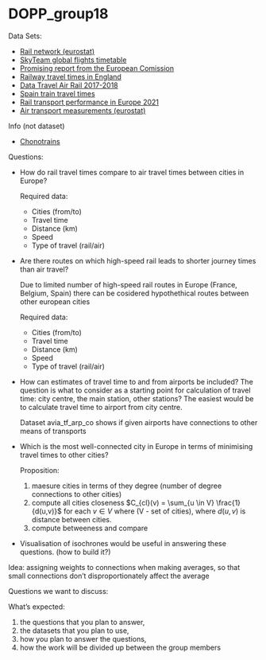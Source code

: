 # DOPP_group18

Data Sets:
 - [Rail network (eurostat) ](https://ec.europa.eu/eurostat/databrowser/explore/all/transp?lang=en&subtheme=rail.rail_pa&display=list&sort=category&extractionId=rail_pa_nbpass)
 - [SkyTeam global flights timetable ](https://services.skyteam.com/Timetable/Skyteam_Timetable.pdf?_ga=2.25666683.710666209.1702055361-974558943.1702055361)
 - [Promising report from the European Comission ](https://ec.europa.eu/regional_policy/sources/work/2023-rail-vs-air_en.pdf)
 - [Railway travel times in England](https://www.gov.uk/government/statistical-data-sets/connectivity-travel-time-indicators-for-rail-stations-con02)
 - [Data Travel Air Rail 2017-2018](https://figshare.com/articles/dataset/DATA_Travel_Time_Survey_AIR_RAIL_xlsx/6400832)
 - [Spain train travel times](https://data.renfe.com/dataset/horarios-de-alta-velocidad-larga-distancia-y-media-distancia/resource/25d6b043-9e47-4f99-bd91-edd51d782450)
 - [Rail transport performance in Europe 2021](https://cohesiondata.ec.europa.eu/dataset/Rail-transport-performance-in-Europe-2021/bp5k-ynxy/data_preview)
 - [Air transport measurements (eurostat)](https://ec.europa.eu/eurostat/databrowser/explore/all/transp?lang=en&subtheme=rail.rail_pa&display=list&sort=category&extractionId=rail_pa_nbpass)

Info (not dataset)
 - [Chonotrains](https://www.chronotrains.com/fr/station/2988507-Paris/8)

Questions:

 - How do rail travel times compare to air travel times between cities in Europe?
   
   Required data:
    - Cities (from/to)
    - Travel time
    - Distance (km)
    - Speed
    - Type of travel (rail/air)

 - Are there routes on which high-speed rail leads to shorter journey times than air travel?

   Due to limited number of high-speed rail routes in Europe (France, Belgium, Spain) there can be cosidered hypothethical routes between other european cities

   Required data:
    - Cities (from/to)
    - Travel time
    - Distance (km)
    - Speed
    - Type of travel (rail/air)

 - How can estimates of travel time to and from airports be included?
    The question is what to consider as a starting point for calculation of travel time: city centre, the main station, other stations? The easiest would be to calculate travel time to airport from city centre.

    Dataset avia_tf_arp_co shows if given airports have connections to other means of transports

 - Which is the most well-connected city in Europe in terms of minimising travel times to other cities? 

   Proposition:
   1) maesure cities in terms of they degree (number of degree connections to other cities)
   2) compute all cities closeness $C_{cl}(v)  = \sum_{u \in V} \frac{1}{d(u,v)}$
   for each $v \in V$ where (V - set of cities), where $d(u,v)$ is distance between cities.
   3) compute betweeness and compare 

 - Visualisation of isochrones would be useful in answering these questions. (how to build it?)

Idea: assigning weights to connections when making averages, so that small connections don’t disproportionately affect the average

Questions we want to discuss: 


What’s expected: 
1. the questions that you plan to answer, 
2. the datasets that you plan to use, 
3. how you plan to answer the questions, 
4. how the work will be divided up between the group members

